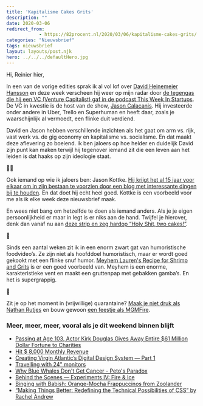 ```yaml
---
title: 'Kapitalisme Cakes Grits'
description: ""
date: 2020-03-06
redirect_from: 
            - https://82procent.nl/2020/03/06/kapitalisme-cakes-grits/
categories: "Nieuwsbrief"
tags: nieuwsbrief	
layout: layouts/post.njk
hero: ../../../defaultHero.jpg
---
```

<!-- wp:paragraph -->

Hi, Reinier hier,

<!-- /wp:paragraph -->

<!-- wp:paragraph -->

In een van de vorige edities sprak ik al vol lof over [David Heinemeier Hansson](https://twitter.com/dhh) en deze week verscheen hij weer op mijn radar door [de tegengas die hij een VC (Venture Capitalist) gaf in de podcast This Week In Startups](https://castro.fm/episode/FNHL1O). De VC in kwestie is de host van de show, [Jason Calacanis](https://en.wikipedia.org/wiki/Jason_Calacanis). Hij investeerde onder andere in Uber, Trello en Superhuman en heeft daar, zoals je waarschijnlijk al vermoedt, een flinke duit verdiend.

<!-- /wp:paragraph -->

<!-- wp:paragraph -->

David en Jason hebben verschillende inzichten als het gaat om arm vs. rijk, vast werk vs. de gig economy en kapitalisme vs. socialisme. En dat maakt deze aflevering zo boeiend. Ik ben jaloers op hoe helder en duidelijk David zijn punt kan maken terwijl hij tegenover iemand zit die een leven aan het leiden is dat haaks op zijn ideologie staat.

<!-- /wp:paragraph -->

<!-- wp:paragraph -->

🍰🎂

<!-- /wp:paragraph -->

<!-- wp:paragraph -->

Ook iemand op wie ik jaloers ben: Jason Kottke. [Hij krijgt het al 15 jaar voor elkaar om in zijn bestaan te voorzien door een blog met interessante dingen bij te houden](https://kottke.org/20/02/the-15th-anniversary-of-doing-kottkeorg-as-a-full-time-job). En dat doet hij echt heel goed. Kottke is een voorbeeld voor me als ik elke week deze nieuwsbrief maak.

<!-- /wp:paragraph -->

<!-- wp:paragraph -->

En wees niet bang om hetzelfde te doen als iemand anders. Als je je eigen persoonlijkheid er maar in legt is er niks aan de hand. Twijfel je hierover, denk dan vanaf nu aan [deze strip en zeg hardop “Holy Shit, two cakes!”](https://twitter.com/singtoconley/status/1229439736831307776).

<!-- /wp:paragraph -->

<!-- wp:paragraph -->

🍤

<!-- /wp:paragraph -->

<!-- wp:paragraph -->

Sinds een aantal weken zit ik in een enorm zwart gat van humoristische foodvideo’s. Ze zijn niet als hoofddoel humoristisch, maar er wordt goed gekookt met een flinke snuf humor. [Meyhem Lauren's Recipe for Shrimp and Grits](https://www.youtube.com/watch?v=-DY9xsj7360) is er een goed voorbeeld van. Meyhem is een enorme, karakteristieke vent en maakt een gruttenpap met gebakken gamba’s. En het is supergrappig.

<!-- /wp:paragraph -->

<!-- wp:paragraph -->

🦠

<!-- /wp:paragraph -->

<!-- wp:paragraph -->

Zit je op het moment in (vrijwillige) quarantaine? [Maak je niet druk als Nathan Rutjes](https://youtu.be/QeOf_fJ7-3w) en bouw gewoon [een feestje als MGMFire](https://youtu.be/loRA5XxACcw).

<!-- /wp:paragraph -->

<!-- wp:heading {"level":3} -->

### Meer, meer, meer, vooral als je dit weekend binnen blijft

<!-- /wp:heading -->

<!-- wp:list -->

- [Passing at Age 103, Actor Kirk Douglas Gives Away Entire \$61 Million Dollar Fortune to Charities](https://www.goodnewsnetwork.org/kirk-douglas-gives-61-million-dollar-fortune-to-charity/)
- [Hit \$ 8,000 Monthly Revenue](https://www.indiehackers.com/product/doka-js/hit-8-000-monthly-revenue--M1ZZ8ycHi6EzKvt--zr)
- [Creating Virgin Atlantic’s Digital Design System — Part 1](https://medium.com/virgin-atlantic-digital/creating-virgin-atlantics-digital-design-system-part-1-e91f9100804b)
- [Travelling with 24" monitors](https://blog.luap.info/travelling-with-24-monitors.html)
- [Why Blue Whales Don't Get Cancer - Peto's Paradox](https://www.youtube.com/watch?v=1AElONvi9WQ)
- [Behind the Scenes — Experiments IV: Fire & Ice](https://www.youtube.com/watch?v=dJyd_zgr2WE)
- [Binging with Babish: Orange-Mocha Frappuccinos from Zoolander](https://www.youtube.com/watch?v=exe_I-tnxpU)
- [“Making Things Better: Redefining the Technical Possibilities of CSS” by Rachel Andrew](https://aneventapart.com/news/post/making-things-better-aea-video?ref=heydesigner)

<!-- /wp:list -->

<!-- wp:block {"ref":214} /-->
